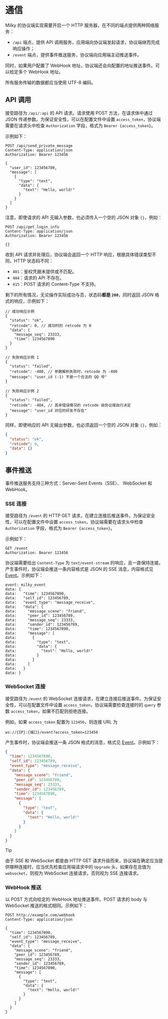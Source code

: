 # 通信

Milky 的协议端实现需要开启一个 HTTP 服务器，在不同的端点提供两种网络服务：
- `/api` 端点，提供 API 调用服务，应用端向协议端发起请求，协议端继而完成响应操作；
- `/event` 端点，提供事件推送服务，协议端向应用端主动推送事件。

同时，如果用户配置了 WebHook 地址，协议端还会向配置的地址推送事件。可以给定多个 WebHook 地址。

所有服务传输的数据都应当使用 UTF-8 编码。

## API 调用

接受路径为 `/api/:api` 的 API 请求。请求使用 POST 方法，在请求体中通过 JSON 传递参数。为保证安全性，可以在配置文件中设置 `access_token`，协议端需要在请求头中检查 `Authorization` 字段，格式为 `Bearer {access_token}`。

示例如下：

```http
POST /api/send_private_message
Content-Type: application/json
Authorization: Bearer 123456

{
  "user_id": 123456789,
  "message": [
    {
      "type": "text",
      "data": {
        "text": "Hello, world!"
      }
    }
  ]
}
```

注意，即使请求的 API 无输入参数，也必须传入一个空的 JSON 对象 `{}`，例如：

```http
POST /api/get_login_info
Content-Type: application/json
Authorization: Bearer 123456

{}
```

收到 API 请求并处理后，协议端会返回一个 HTTP 响应，根据具体错误类型不同，HTTP 状态码不同：

- `401`：鉴权凭据未提供或不匹配。
- `404`：请求的 API 不存在。
- `415`：POST 请求的 Content-Type 不支持。

剩下的所有情况，无论操作实际成功与否，状态码**都是 `200`**，同时返回 JSON 格式的响应，示例如下：

```jsonc
// 成功响应示例
{
  "status": "ok",
  "retcode": 0, // 成功时的 retcode 为 0
  "data": {
    "message_seq": 23333,
    "time": 1234567890
  }
}
```

```jsonc
// 失败响应示例 1
{
  "status": "failed",
  "retcode": -400, // 参数解析失败时，retcode 为 -400
  "message": "user_id (-1) 不是一个合法的 QQ 号"
}
```

```jsonc
// 失败响应示例 2
{
  "status": "failed",
  "retcode": -404, // 其余错误情况的 retcode 由协议端自行决定
  "message": "user_id 对应的好友不存在"
}
```

同样，即使响应的 API 无输出参数，也必须返回一个空的 JSON 对象 `{}`，例如：

```json
{
  "status": "ok",
  "retcode": 0,
  "data": {}
}
```

## 事件推送

事件推送服务支持三种方式：Server-Sent Events（SSE）、 WebSocket 和 WebHook。

### SSE 连接

接受路径为 `/event` 的 HTTP GET 请求，在建立连接后推送事件。为保证安全性，可以在配置文件中设置 `access_token`，协议端需要在请求头中检查 `Authorization` 字段，格式为 `Bearer {access_token}`。

示例如下：

```http
GET /event
Authorization: Bearer 123456
```

协议端需要给出 `Content-Type` 为 `text/event-stream` 的响应，且一直保持连接。产生事件时，协议端会推送一条内容格式是 JSON 的 SSE 消息，内容格式见 [Event](https://milky.ntqqrev.org/struct/Event)。示例如下：

```plain
event: milky_event
data: {
data:   "time": 1234567890,
data:   "self_id": 123456789,
data:   "event_type": "message_receive",
data:   "data": {
data:     "message_scene": "friend",
data:     "peer_id": 123456789,
data:     "message_seq": 23333,
data:     "sender_id": 123456789,
data:     "time": 1234567890,
data:     "message": [
data:       {
data:         "type": "text",
data:         "data": {
data:           "text": "Hello, world!"
data:         }
data:       }
data:     ]
data:   }
data: }

```

### WebSocket 连接

接受路径为 `/event` 的 WebSocket 连接请求，在建立连接后推送事件。为保证安全性，可以在配置文件中设置 `access_token`，协议端需要检查连接时的 `query` 参数 `access_token`，如果不匹配则拒绝连接。

例如，如果 `access_token` 配置为 `123456`，则连接 URL 为

```
ws://{IP}:{端口}/event?access_token=123456
```

产生事件时，协议端会推送一条 JSON 格式的消息，格式见 [Event](../struct/Event.md)。示例如下：

```json
{
  "time": 1234567890,
  "self_id": 123456789,
  "event_type": "message_receive",
  "data": {
    "message_scene": "friend",
    "peer_id": 123456789,
    "message_seq": 23333,
    "sender_id": 123456789,
    "time": 1234567890,
    "message": [
      {
        "type": "text",
        "data": {
          "text": "Hello, world!"
        }
      }
    ]
  }
}
```

> [!tip]
>
> 由于 SSE 和 WebSocket 都是由 HTTP GET 请求升级而来，协议端在确定应当提供哪种连接时，应当优先检查应用端请求中的 `Upgrade` 头，如果存在且值为 `websocket`，则视为 WebSocket 连接请求，否则视为 SSE 连接请求。

### WebHook 推送

以 POST 方式向给定的 WebHook 地址推送事件。POST 请求的 body 与 WebSocket 推送的格式相同。示例如下：

```http
POST http://example.com/webhook
Content-Type: application/json

{
  "time": 1234567890,
  "self_id": 123456789,
  "event_type": "message_receive",
  "data": {
    "message_scene": "friend",
    "peer_id": 123456789,
    "message_seq": 23333,
    "sender_id": 123456789,
    "time": 1234567890,
    "message": [
      {
        "type": "text",
        "data": {
          "text": "Hello, world!"
        }
      }
    ]
  }
}
```
